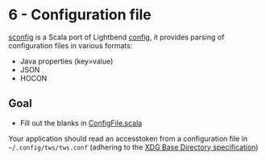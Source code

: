 # 6 - Configuration file

[sconfig](https://github.com/ekrich/sconfig) is a Scala port of Lightbend [config](https://github.com/lightbend/config), it provides parsing of configuration files in various formats:

* Java properties (key=value)
* JSON
* HOCON

## Goal

* Fill out the blanks in [ConfigFile.scala](app/src/main/scala/com/tapad/app/ConfigFile.scala)

Your application should read an accesstoken from a configuration file in `~/.config/tws/tws.conf` (adhering to the [XDG Base Directory specification](https://wiki.archlinux.org/index.php/XDG_Base_Directory))
